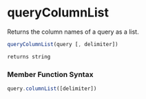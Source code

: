 # queryColumnList

Returns the column names of a query as a list.

```javascript
queryColumnList(query [, delimiter])
```

```javascript
returns string
```
### Member Function Syntax

```javascript
query.columnList([delimiter])
```
